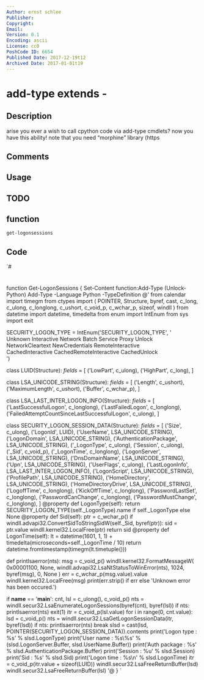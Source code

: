 ```yaml
---
Author: ernst schlee
Publisher: 
Copyright: 
Email: 
Version: 0.1
Encoding: ascii
License: cc0
PoshCode ID: 6654
Published Date: 2017-12-19t12
Archived Date: 2017-01-01t19
---
```


# add-type extends - 

## Description

arise you ever a wish to call cpython code via add-type cmdlets? now you have this ability! note that you need “morphine” library (https

## Comments



## Usage



## TODO



## function

`get-logonsessions`

## Code

`#
 #
 function Get-LogonSessions {
   Set-Content function:Add-Type (Unlock-Python)
 Add-Type -Language Python -TypeDefinition @'
 from calendar import timegm
 from ctypes   import (
    POINTER, Structure, byref, cast, c_long, c_ulong, c_longlong,
    c_ushort, c_void_p, c_wchar_p, sizeof, windll
 )
 from datetime import datetime, timedelta
 from enum     import IntEnum
 from sys      import exit
 
 SECURITY_LOGON_TYPE = IntEnum('SECURITY_LOGON_TYPE', ' \
    Unknown Interactive Network Batch Service Proxy Unlock \
    NetworkCleartext NewCredentials RemoteInteractive \
    CachedInteractive CachedRemoteInteractive CachedUnlock \
 ')
 
 class LUID(Structure):
    _fields_ = [
       ('LowPart',  c_ulong),
       ('HighPart', c_long),
    ]
 
 class LSA_UNICODE_STRING(Structure):
    _fields_ = [
       ('Length',        c_ushort),
       ('MaximumLength', c_ushort),
       ('Buffer',        c_wchar_p),
    ]
 
 class LSA_LAST_INTER_LOGON_INFO(Structure):
    _fields_ = [
       ('LastSuccessfulLogon',                        c_longlong),
       ('LastFailedLogon',                            c_longlong),
       ('FailedAttemptCountSinceLastSuccessfulLogon', c_ulong),
    ]
 
 class SECURITY_LOGON_SESSION_DATA(Structure):
    _fields_ = [
       ('Size',                  c_ulong),
       ('LogonId',               LUID),
       ('UserName',              LSA_UNICODE_STRING),
       ('LogonDomain',           LSA_UNICODE_STRING),
       ('AuthenticationPackage', LSA_UNICODE_STRING),
       ('_LogonType',            c_ulong),
       ('Session',               c_ulong),
       ('_Sid',                  c_void_p),
       ('_LogonTime',            c_longlong),
       ('LogonServer',           LSA_UNICODE_STRING),
       ('DnsDomainName',         LSA_UNICODE_STRING),
       ('Upn',                   LSA_UNICODE_STRING),
       ('UserFlags',             c_ulong),
       ('LastLogonInfo',         LSA_LAST_INTER_LOGON_INFO),
       ('LogonScript',           LSA_UNICODE_STRING),
       ('ProfilePath',           LSA_UNICODE_STRING),
       ('HomeDirectory',         LSA_UNICODE_STRING),
       ('HomeDirectoryDrive',    LSA_UNICODE_STRING),
       ('LogoffTime',            c_longlong),
       ('KickOffTime',           c_longlong),
       ('PasswordLastSet',       c_longlong),
       ('PasswordCanChange',     c_longlong),
       ('PasswordMustChange',    c_longlong),
    ]
    @property
    def LogonType(self):
       return SECURITY_LOGON_TYPE(self._LogonType).name if self._LogonType else None
    @property
    def Sid(self):
       ptr = c_wchar_p()
       if windll.advapi32.ConvertSidToStringSidW(self._Sid, byref(ptr)):
          sid = ptr.value
          windll.kernel32.LocalFree(ptr)
          return sid
    @property
    def LogonTime(self):
       lt = datetime(1601, 1, 1) + timedelta(microseconds=self._LogonTime / 10)
       return datetime.fromtimestamp(timegm(lt.timetuple()))
 
 def printlsaerror(nts):
    msg = c_void_p()
    windll.kernel32.FormatMessageW(
       0x00001100, None, windll.advapi32.LsaNtStatusToWinError(nts),
       1024, byref(msg), 0, None
    )
    err = c_wchar_p(msg.value).value
    windll.kernel32.LocalFree(msg)
    print(err.strip() if err else 'Unknown error has been occured.')
 
 if __name__ == '__main__':
    cnt, lsl = c_ulong(), c_void_p()
    nts = windll.secur32.LsaEnumerateLogonSessions(byref(cnt), byref(lsl))
    if nts:
       printlsaerror(nts)
       exit(1)
    itr = c_void_p(lsl.value)
    for i in range(0, cnt.value):
       lsd = c_void_p()
       nts = windll.secur32.LsaGetLogonSessionData(itr, byref(lsd))
       if nts:
          printlsaerror(nts)
          break
       slsd = cast(lsd, POINTER(SECURITY_LOGON_SESSION_DATA)).contents
       print('Logon type   : %s' % slsd.LogonType)
       print('User name    : %s\\%s' % (slsd.LogonServer.Buffer, slsd.UserName.Buffer))
       print('Auth package : %s' % slsd.AuthenticationPackage.Buffer)
       print('Session      : %u' % slsd.Session)
       print('Sid          : %s' % slsd.Sid)
       print('Logon time   : %s\n' % slsd.LogonTime)
       itr = c_void_p(itr.value + sizeof(LUID))
       windll.secur32.LsaFreeReturnBuffer(lsd)
    windll.secur32.LsaFreeReturnBuffer(lsl)
 '@
 }
`

